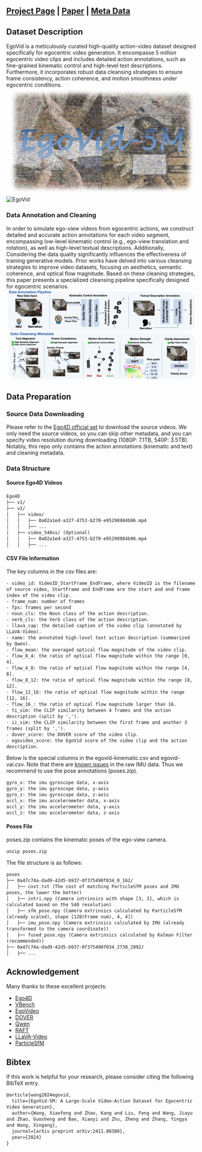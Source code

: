 ## [Project Page](https://egovid.github.io) | [Paper](https://arxiv.org/pdf/2411.08380) | [Meta Data](https://modelscope.cn/datasets/iic/EgoVid/)
## Dataset Description
EgoVid is a meticulously curated high-quality action-video dataset designed specifically for egocentric video generation. It encompasse 5 million egocentric video clips and includes detailed action annotations, such as fine-grained kinematic control and high-level text descriptions. Furthermore, it incorporates robust data cleansing strategies to ensure frame consistency, action coherence, and motion smoothness under egocentric conditions.
![EgoVid](./asset/data.png)
![EgoVid](./asset/data.gif)

### Data Annotation and Cleaning
In order to simulate ego-view videos from egocentric actions, we construct detailed and accurate action annotations for each video segment, encompassing low-level kinematic control (e.g., ego-view translation and rotation), as well as high-level textual descriptions. Additionally, Considering the data quality significantly influences the effectiveness of training generative models. Prior works have delved into various cleansing strategies to improve video datasets, focusing on aesthetics, semantic coherence, and optical flow magnitude. Based on these cleaning strategies, this paper presents a specialized cleansing pipeline specifically designed for egocentric scenarios.
![EgoVid](./asset/clean_ann.jpg)


## Data Preparation

### Source Data Downloading
Please refer to the [Ego4D official set](https://ego4d-data.org/#download) to download the source videos. We only need the source videos, so you can skip other metadata, and you can specify video resolution during downloading (1080P: 7.1TB, 540P: 3.5TB). Notably, this repo only contains the action annotations (kinematic and text) and cleaning metadata.


### Data Structure
#### Source Ego4D Videos
```
Ego4D
├── v1/
├── v2/
│   ├── video/
│   │   ├── 0a02a1ed-a327-4753-b270-e95298984b96.mp4
│   │   ├── ...
│   ├── video_540ss/ (Optional)
│   │   ├── 0a02a1ed-a327-4753-b270-e95298984b96.mp4
│   │   ├── ...
```
#### CSV File Information
The key columns in the csv files are:
```
- video_id: VideoID_StartFrame_EndFrame, where VideoID is the filename of source video, StartFrame and EndFrame are the start and end frame index of the video clip.
- frame_num: number of frames
- fps: frames per second
- noun_cls: the Noun class of the action description.
- verb_cls: the Verb class of the action description.
- llava_cap: the detailed caption of the video clip (annotated by LLaVA-Video).
- name: the annotated high-level text action description (summarized by Qwen).
- flow_mean: the averaged optical flow magnitude of the video clip.
- flow_0_4: the ratio of optical flow magnitude within the range [0, 4].
- flow_4_8: the ratio of optical flow magnitude within the range [4, 8].
- flow_8_12: the ratio of optical flow magnitude within the range [8, 12].
- flow_12_16: the ratio of optical flow magnitude within the range [12, 16].
- flow_16_: the ratio of optical flow magnitude larger than 16.
- ti_sim: the CLIP similarity between 4 frames and the action description (split by ',').
- ii_sim: the CLIP similarity between the first frame and another 3 frames (split by ',').
- dover_score: the DOVER score of the video clip.
- egovideo_score: the EgoVid score of the video clip and the action description.
```

Below is the special columns in the egovid-kinematic.csv and egovid-val.csv. Note that there are [known issues](https://ego4d-data.org/docs/data/imu/) in the raw IMU data. Thus we recommend to use the pose annotations (poses.zip).
```
gyro_x: the imu gyroscope data, x-axis
gyro_y: the imu gyroscope data, y-axis
gyro_z: the imu gyroscope data, z-axis
accl_x: the imu accelerometer data, x-axis
accl_y: the imu accelerometer data, y-axis
accl_z: the imu accelerometer data, z-axis
```


#### Poses File
poses.zip contains the kinematic poses of the ego-view camera.
```
unzip poses.zip
```
The file structure is as follows:
```
poses
├── 0a47c74a-dad9-42d5-b937-0f375490f034_0_162/
│   ├── cost.txt (The cost of matching ParticleSfM poses and IMU poses, the lower the better)
│   ├── intri.npy (Camera intrinsics with shape [3, 3], which is calculated based on the 540 resolution)
│   ├── sfm_pose.npy (Camera extrinsics calculated by ParticleSfM (already scaled), shape [120(Frame num), 4, 4])
│   ├── imu_pose.npy (Camera extrinsics calculated by IMU (already transformed to the camera coordinate))
│   ├── fused_pose.npy (Camera extrinsics calculated by Kalman Filter (recommended))
├── 0a47c74a-dad9-42d5-b937-0f375490f034_2730_2892/
│   ├── ...
```
## Acknowledgement

Many thanks to these excellent projects:
- [Ego4D](https://ego4d-data.org/)
- [VBench](https://vchitect.github.io/VBench-project/)
- [EgoVideo](https://github.com/OpenGVLab/EgoVideo)
- [DOVER](https://github.com/VQAssessment/DOVER)
- [Qwen](https://huggingface.co/Qwen)
- [RAFT](https://github.com/princeton-vl/RAFT)
- [LLaVA-Video](https://huggingface.co/collections/lmms-lab/llava-video-661e86f5e8dabc3ff793c944)
- [ParticleSfM](https://github.com/bytedance/particle-sfm)


## Bibtex
If this work is helpful for your research, please consider citing the following BibTeX entry.

```
@article{wang2024egovid,
  title={EgoVid-5M: A Large-Scale Video-Action Dataset for Egocentric Video Generation},
  author={Wang, Xiaofeng and Zhao, Kang and Liu, Feng and Wang, Jiayu and Zhao, Guosheng and Bao, Xiaoyi and Zhu, Zheng and Zhang, Yingya and Wang, Xingang},
  journal={arXiv preprint arXiv:2411.08380},
  year={2024}
}
```

